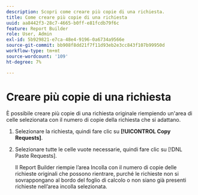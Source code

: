 ```yaml
---
description: Scopri come creare più copie di una richiesta.
title: Come creare più copie di una richiesta
uuid: aa8442f3-28c7-4665-b0ff-e81fcdb79f6c
feature: Report Builder
role: User, Admin
exl-id: 5b929821-e7ca-48e4-9196-0a6734a9566e
source-git-commit: bb908f8dd21f7f11d93eb2e3cc843f107b99950d
workflow-type: tm+mt
source-wordcount: '109'
ht-degree: 7%

---
```


# Creare più copie di una richiesta

È possibile creare più copie di una richiesta originale riempiendo un&#39;area di celle selezionata con il numero di copie della richiesta che si adattano.

1. Selezionare la richiesta, quindi fare clic su **[!UICONTROL Copy Requests]**.
1. Selezionare tutte le celle vuote necessarie, quindi fare clic su [!DNL Paste Requests].

   Il Report Builder riempie l’area Incolla con il numero di copie delle richieste originali che possono rientrare, purché le richieste non si sovrappongano al bordo del foglio di calcolo o non siano già presenti richieste nell’area incolla selezionata.
